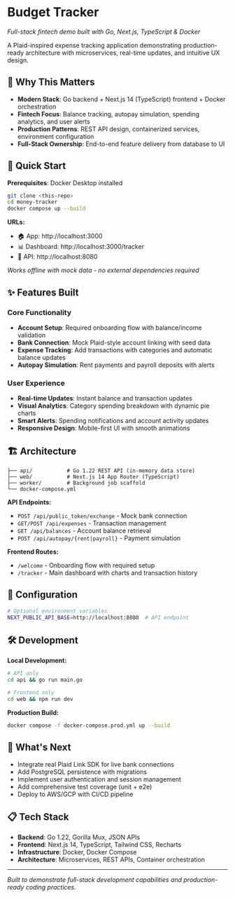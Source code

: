 # Budget Tracker
*Full-stack fintech demo built with Go, Next.js, TypeScript & Docker*

A Plaid-inspired expense tracking application demonstrating production-ready architecture with microservices, real-time updates, and intuitive UX design.

## 🎯 Why This Matters
- **Modern Stack**: Go backend + Next.js 14 (TypeScript) frontend + Docker orchestration
- **Fintech Focus**: Balance tracking, autopay simulation, spending analytics, and user alerts
- **Production Patterns**: REST API design, containerized services, environment configuration
- **Full-Stack Ownership**: End-to-end feature delivery from database to UI

## 🚀 Quick Start
**Prerequisites**: Docker Desktop installed

```bash
git clone <this-repo>
cd money-tracker
docker compose up --build
```

**URLs:**
- 🏠 App: http://localhost:3000
- 📊 Dashboard: http://localhost:3000/tracker  
- 🔧 API: http://localhost:8080

*Works offline with mock data - no external dependencies required*

## ✨ Features Built

### Core Functionality
- **Account Setup**: Required onboarding flow with balance/income validation
- **Bank Connection**: Mock Plaid-style account linking with seed data
- **Expense Tracking**: Add transactions with categories and automatic balance updates
- **Autopay Simulation**: Rent payments and payroll deposits with alerts

### User Experience
- **Real-time Updates**: Instant balance and transaction updates
- **Visual Analytics**: Category spending breakdown with dynamic pie charts
- **Smart Alerts**: Spending notifications and account activity updates
- **Responsive Design**: Mobile-first UI with smooth animations

## 🏗️ Architecture

```
├── api/           # Go 1.22 REST API (in-memory data store)
├── web/           # Next.js 14 App Router (TypeScript)
├── worker/        # Background job scaffold
└── docker-compose.yml
```

**API Endpoints:**
- `POST /api/public_token/exchange` - Mock bank connection
- `GET/POST /api/expenses` - Transaction management  
- `GET /api/balances` - Account balance retrieval
- `POST /api/autopay/{rent|payroll}` - Payment simulation

**Frontend Routes:**
- `/welcome` - Onboarding flow with required setup
- `/tracker` - Main dashboard with charts and transaction history

## 🔧 Configuration

```bash
# Optional environment variables
NEXT_PUBLIC_API_BASE=http://localhost:8080  # API endpoint
```

## 🛠️ Development

**Local Development:**
```bash
# API only
cd api && go run main.go

# Frontend only  
cd web && npm run dev
```

**Production Build:**
```bash
docker compose -f docker-compose.prod.yml up --build
```

## 🚀 What's Next
- Integrate real Plaid Link SDK for live bank connections
- Add PostgreSQL persistence with migrations
- Implement user authentication and session management
- Add comprehensive test coverage (unit + e2e)
- Deploy to AWS/GCP with CI/CD pipeline

## 📋 Tech Stack
- **Backend**: Go 1.22, Gorilla Mux, JSON APIs
- **Frontend**: Next.js 14, TypeScript, Tailwind CSS, Recharts
- **Infrastructure**: Docker, Docker Compose
- **Architecture**: Microservices, REST APIs, Container orchestration

---
*Built to demonstrate full-stack development capabilities and production-ready coding practices.*